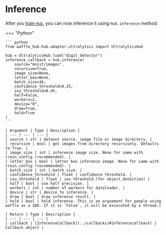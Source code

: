 # Inference

After you [train `Hub`](train.md), you can now inference it using `Hub.inference` method.

=== "Python"
    
    ``` python
    from waffle_hub.hub.adapter.ultralytics import UltralyticsHub

    hub = UltralyticsHub.load("digit_detector")
    inference_callback = hub.inference(
        source="mnist/images",
        recursive=True,
        image_size=None,
        letter_box=None,
        batch_size=16,
        confidence_threshold=0.25,
        iou_threshold=0.45,
        half=False,
        workers=2,
        device="0",
        draw=True,
        hold=True
    )
    ```

    | Argument | Type | Description |
    | --- | --- | --- |
    | source | str | dataset source. image file or image directory. |
    | recursive | bool | get images from directory recursively. Defaults to True. |
    | image_size | int | inference image size. None for same with train_config (recommended). |
    | letter_box | bool | letter box inference image. None for same with train_config (recommended). |
    | batch_size | int | batch size. |
    | confidence_threshold | float | confidence threshold. |
    | iou_threshold | float | iou threshold.(for object_detection) |
    | half | bool | use half precision. |
    | workers | int | number of workers for dataloader. |
    | device | str | device to inference. |
    | draw | bool | draw inference result. |
    | hold | bool | hold inference. This is an arguement for people using waffle as a SDK. If it is `False`, it will be excecuted by a thread.|

    | Return | Type | Description |
    | --- | --- | --- |
    | callback | [InferenceCallback](../callbacks/#inferencecallback) | Callback object |
